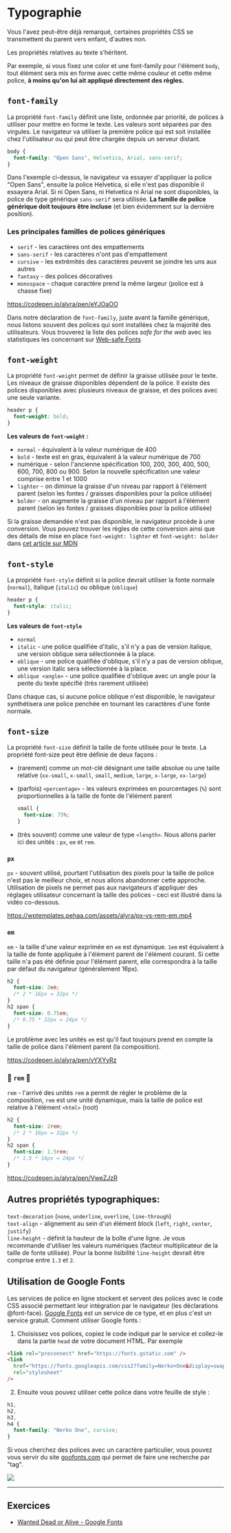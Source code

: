 # Typographie

Vous l'avez peut-être déjà remarqué, certaines propriétés CSS se transmettent du parent vers enfant, d'autres non.

Les propriétés relatives au texte s’héritent.

Par exemple, si vous fixez une color et une font-family pour l'élément `body`, tout élément sera mis en forme avec cette même couleur et cette même police, **à moins qu'on lui ait appliqué directement des règles.**

## `font-family`

La propriété `font-family` définit une liste, ordonnée par priorité, de polices à utiliser pour mettre en forme le texte. Les valeurs sont séparées par des virgules. Le navigateur va utiliser la première police qui est soit installée chez l'utilisateur ou qui peut être chargée depuis un serveur distant.

```css
body {
  font-family: "Open Sans", Helvetica, Arial, sans-serif;
}
```

Dans l'exemple ci-dessus, le navigateur va essayer d'appliquer la police "Open Sans", ensuite la police Helvetica, si elle n'est pas disponible il essayera Arial. Si ni Open Sans, ni Helvetica ni Arial ne sont disponibles, la police de type générique `sans-serif` sera utilisée. **La famille de police générique doit toujours être incluse** (et bien évidemment sur la dernière position).

### Les principales familles de polices génériques

- `serif` - les caractères ont des empattements
- `sans-serif` - les caractères n'ont pas d'empattement
- `cursive` - les extrémités des caractères peuvent se joindre les uns aux autres
- `fantasy` - des polices décoratives
- `monospace` - chaque caractère prend la même largeur (police est à chasse fixe)

https://codepen.io/alyra/pen/eYJOaOO

Dans notre déclaration de `font-family`, juste avant la famille générique, nous listons souvent des polices qui sont installées chez la majorité des utilisateurs. Vous trouverez la liste des polices _safe for the web_ avec les statistiques les concernant sur [Web-safe Fonts](https://www.cssfontstack.com/)

## `font-weight`

La propriété `font-weight` permet de définir la graisse utilisée pour le texte. Les niveaux de graisse disponibles dépendent de la police. Il existe des polices disponibles avec plusieurs niveaux de graisse, et des polices avec une seule variante.

```css
header p {
  font-weight: bold;
}
```

**Les valeurs de `font-weight` :**

- `normal` - équivalent à la valeur numérique de 400
- `bold` - texte est en gras, équivalent à la valeur numérique de 700
- numérique - selon l'ancienne spécification 100, 200, 300, 400, 500, 600, 700, 800 ou 900. Selon la nouvelle spécification une valeur comprise entre 1 et 1000
- `lighter` - on diminue la graisse d'un niveau par rapport à l'élément parent (selon les fontes / graisses disponibles pour la police utilisée)
- `bolder` - on augmente la graisse d'un niveau par rapport à l'élément parent (selon les fontes / graisses disponibles pour la police utilisée)

Si la graisse demandée n'est pas disponible, le navigateur procède à une conversion. Vous pouvez trouver les règles de cette conversion ainsi que des détails de mise en place `font-weight: lighter` et `font-weight: bolder` dans [cet article sur MDN](https://developer.mozilla.org/fr/docs/Web/CSS/font-weight)

## `font-style`

La propriété `font-style` définit si la police devrait utiliser la fonte normale (`normal`), italique (`italic`) ou oblique (`oblique`)

```css
header p {
  font-style: italic;
}
```

**Les valeurs de `font-style`**

- `normal`
- `italic` - une police qualifiée d'italic, s'il n'y a pas de version italique, une version oblique sera sélectionnée à la place.
- `oblique` - une police qualifiée d'oblique, s'il n'y a pas de version oblique, une version italic sera sélectionnée à la place.
- `oblique <angle>` - une police qualifiée d'oblique avec un angle pour la pente du texte spécifié (très rarement utilisée)

Dans chaque cas, si aucune police oblique n'est disponible, le navigateur synthétisera une police penchée en tournant les caractères d'une fonte normale.

## `font-size`

La propriété `font-size` définit la taille de fonte utilisée pour le texte. La propriété font-size peut être définie de deux façons :

- (rarement) comme un mot-clé désignant une taille absolue ou une taille relative (`xx-small`, `x-small`, `small`, `medium`, `large`, `x-large`, `xx-large`)
- (parfois) `<percentage>` - les valeurs exprimées en pourcentages (`%`) sont proportionnelles à la taille de fonte de l'élément parent

  ```css
  small {
    font-size: 75%;
  }
  ```

- (très souvent) comme une valeur de type `<length>`. Nous allons parler ici des unités : `px`, `em` et `rem`.

### `px`

`px` - souvent utilisé, pourtant l'utilisation des pixels pour la taille de police n'est pas le meilleur choix, et nous allons abandonner cette approche. Utilisation de pixels ne permet pas aux navigateurs d'appliquer des réglages utilisateur concernant la taille des polices - ceci est illustré dans la vidéo co-dessous.

https://wptemplates.pehaa.com/assets/alyra/px-vs-rem-em.mp4

### `em`

`em` - la taille d'une valeur exprimée en `em` est dynamique. `1em` est équivalent à la taille de fonte appliquée à l'élément parent de l'élément courant. Si cette taille n'a pas été définie pour l'élément parent, elle correspondra à la taille par défaut du navigateur (généralement 16px).

```css
h2 {
  font-size: 2em;
  /* 2 * 16px = 32px */
}
h2 span {
  font-size: 0.75em;
  /* 0.75 * 32px = 24px */
}
```

Le problème avec les unités `em` est qu'il faut toujours prend en compte la taille de police dans l'élément parent (la composition).

https://codepen.io/alyra/pen/vYXYyRz

### 🤩 `rem` 🥳

`rem` - l'arrivé des unités `rem` a permit de régler le problème de la composition, `rem` est une unité dynamique, mais la taille de police est relative à l'élément `<html>` (root)

```css
h2 {
  font-size: 2rem;
  /* 2 * 16px = 32px */
}
h2 span {
  font-size: 1.5rem;
  /* 1.5 * 16px = 24px */
}
```

https://codepen.io/alyra/pen/VweZJzR

## Autres propriétés typographiques:

`text-decoration` (`none`, `underline`, `overline`, `line-through`)  
`text-align` - alignement au sein d'un élément block (`left`, `right`, `center`, `justify`)  
`line-height` - définit la hauteur de la boîte d'une ligne. Je vous recommande d'utiliser les valeurs numériques (facteur multiplicateur de la taille de fonte utilisée). Pour la bonne lisibilité `line-height` devrait être comprise entre `1.3` et `2`.

## Utilisation de Google Fonts

Les services de police en ligne stockent et servent des polices avec le code CSS associé permettant leur intégration par le navigateur (les déclarations @font-face). [Google Fonts](https://fonts.google.com/) est un service de ce type, et en plus c'est un service gratuit. Comment utiliser Google fonts :

1. Choisissez vos polices, copiez le code indiqué par le service et collez-le dans la partie `head` de votre document HTML. Par exemple

```html
<link rel="preconnect" href="https://fonts.gstatic.com" />
<link
  href="https://fonts.googleapis.com/css2?family=Nerko+One&display=swap"
  rel="stylesheet"
/>
```

2. Ensuite vous pouvez utiliser cette police dans votre feuille de style :

```css
h1,
h2,
h3,
h4 {
  font-family: "Nerko One", cursive;
}
```

Si vous cherchez des polices avec un caractère particulier, vous pouvez vous servir du site [goofonts.com](https://goofonts.com) qui permet de faire une recherche par "tag".

[![](https://wptemplates.pehaa.com/assets/alyra/goofonts.png)](https://goofonts.com)

---

## Exercices

- [Wanted Dead or Alive - Google Fonts](https://github.com/pehaa/hardfork-exercice-police)
